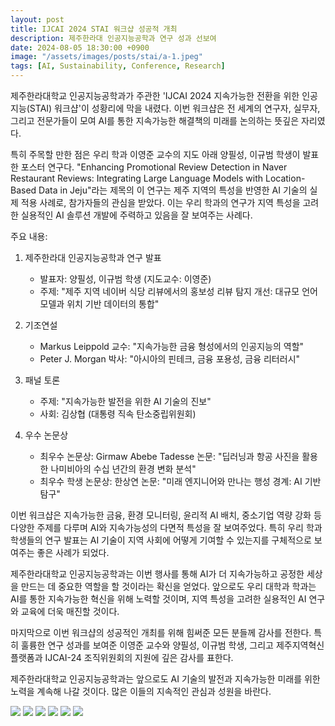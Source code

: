 ```yaml
---
layout: post
title: IJCAI 2024 STAI 워크샵 성공적 개최
description: 제주한라대 인공지능공학과 연구 성과 선보여
date: 2024-08-05 18:30:00 +0900
image: "/assets/images/posts/stai/a-1.jpeg"
tags: [AI, Sustainability, Conference, Research]
---
```


제주한라대학교 인공지능공학과가 주관한 'IJCAI 2024 지속가능한 전환을 위한 인공지능(STAI) 워크샵'이 성황리에 막을 내렸다. 이번 워크샵은 전 세계의 연구자, 실무자, 그리고 전문가들이 모여 AI를 통한 지속가능한 해결책의 미래를 논의하는 뜻깊은 자리였다.

특히 주목할 만한 점은 우리 학과 이영준 교수의 지도 아래 양필성, 이규범 학생이 발표한 포스터 연구다. "Enhancing Promotional Review Detection in Naver Restaurant Reviews: Integrating Large Language Models with Location-Based Data in Jeju"라는 제목의 이 연구는 제주 지역의 특성을 반영한 AI 기술의 실제 적용 사례로, 참가자들의 관심을 받았다. 이는 우리 학과의 연구가 지역 특성을 고려한 실용적인 AI 솔루션 개발에 주력하고 있음을 잘 보여주는 사례다.

주요 내용:

1. 제주한라대 인공지능공학과 연구 발표

   - 발표자: 양필성, 이규범 학생 (지도교수: 이영준)
   - 주제: "제주 지역 네이버 식당 리뷰에서의 홍보성 리뷰 탐지 개선: 대규모 언어 모델과 위치 기반 데이터의 통합"

2. 기조연설

   - Markus Leippold 교수: "지속가능한 금융 형성에서의 인공지능의 역할"
   - Peter J. Morgan 박사: "아시아의 핀테크, 금융 포용성, 금융 리터러시"

3. 패널 토론

   - 주제: "지속가능한 발전을 위한 AI 기술의 진보"
   - 사회: 김상협 (대통령 직속 탄소중립위원회)

4. 우수 논문상
   - 최우수 논문상: Girmaw Abebe Tadesse
     논문: "딥러닝과 항공 사진을 활용한 나미비아의 수십 년간의 환경 변화 분석"
   - 최우수 학생 논문상: 한상연
     논문: "미래 엔지니어와 만나는 행성 경계: AI 기반 탐구"

이번 워크샵은 지속가능한 금융, 환경 모니터링, 윤리적 AI 배치, 중소기업 역량 강화 등 다양한 주제를 다루며 AI와 지속가능성의 다면적 특성을 잘 보여주었다. 특히 우리 학과 학생들의 연구 발표는 AI 기술이 지역 사회에 어떻게 기여할 수 있는지를 구체적으로 보여주는 좋은 사례가 되었다.

제주한라대학교 인공지능공학과는 이번 행사를 통해 AI가 더 지속가능하고 공정한 세상을 만드는 데 중요한 역할을 할 것이라는 확신을 얻었다. 앞으로도 우리 대학과 학과는 AI를 통한 지속가능한 혁신을 위해 노력할 것이며, 지역 특성을 고려한 실용적인 AI 연구와 교육에 더욱 매진할 것이다.

마지막으로 이번 워크샵의 성공적인 개최를 위해 힘써준 모든 분들께 감사를 전한다. 특히 훌륭한 연구 성과를 보여준 이영준 교수와 양필성, 이규범 학생, 그리고 제주지역혁신플랫폼과 IJCAI-24 조직위원회의 지원에 깊은 감사를 표한다.

제주한라대학교 인공지능공학과는 앞으로도 AI 기술의 발전과 지속가능한 미래를 위한 노력을 계속해 나갈 것이다. 많은 이들의 지속적인 관심과 성원을 바란다.

<div class="gallery-box">
  <div class="gallery">
    <img src="/assets/images/posts/stai/a-3.jpeg" loading="lazy">
    <img src="/assets/images/posts/stai/a-4.jpeg" loading="lazy">
    <img src="/assets/images/posts/stai/a-5.jpeg" loading="lazy">
    <img src="/assets/images/posts/stai/a-6.jpeg" loading="lazy">
    <img src="/assets/images/posts/stai/a-10.jpeg" loading="lazy">
    <img src="/assets/images/posts/stai/a-14.jpeg" loading="lazy">
  </div>
</div>
